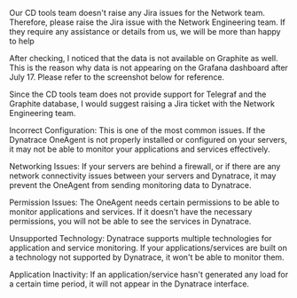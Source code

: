 Our CD tools team doesn't raise any Jira issues for the Network team. Therefore, please raise the Jira issue with the Network Engineering team. If they require any assistance or details from us, we will be more than happy to help

After checking, I noticed that the data is not available on Graphite as well. This is the reason why data is not appearing on the Grafana dashboard after July 17. Please refer to the screenshot below for reference.

Since the CD tools team does not provide support for Telegraf and the Graphite database, I would suggest raising a Jira ticket with the Network Engineering team.





Incorrect Configuration: This is one of the most common issues. If the Dynatrace OneAgent is not properly installed or configured on your servers, it may not be able to monitor your applications and services effectively.

Networking Issues: If your servers are behind a firewall, or if there are any network connectivity issues between your servers and Dynatrace, it may prevent the OneAgent from sending monitoring data to Dynatrace.

Permission Issues: The OneAgent needs certain permissions to be able to monitor applications and services. If it doesn't have the necessary permissions, you will not be able to see the services in Dynatrace.

Unsupported Technology: Dynatrace supports multiple technologies for application and service monitoring. If your applications/services are built on a technology not supported by Dynatrace, it won't be able to monitor them.

Application Inactivity: If an application/service hasn't generated any load for a certain time period, it will not appear in the Dynatrace interface.

